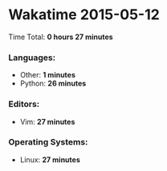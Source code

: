 # Wakatime 2015-05-12

Time Total: **0 hours 27 minutes**

### Languages:
- Other: **1 minutes** 
- Python: **26 minutes** 

### Editors:
- Vim: **27 minutes** 

### Operating Systems:
- Linux: **27 minutes** 

